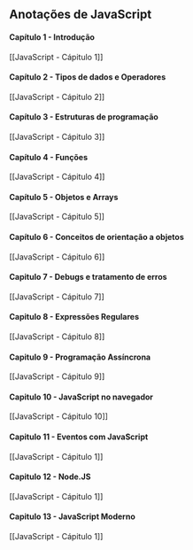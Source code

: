 ## Anotações de JavaScript

#### Capítulo 1 - Introdução 
[[JavaScript - Cápitulo 1]]

#### Capítulo 2 - Tipos de dados e Operadores
[[JavaScript - Cápitulo 2]]

#### Capítulo 3 - Estruturas de programação
[[JavaScript - Cápitulo 3]]

#### Capítulo 4 - Funções
[[JavaScript - Cápitulo 4]]

#### Capítulo 5 - Objetos e Arrays
[[JavaScript - Cápitulo 5]]

#### Capítulo 6 - Conceitos de orientação a objetos
[[JavaScript - Cápitulo 6]]

#### Capitulo 7 - Debugs e tratamento de erros
[[JavaScript - Cápitulo 7]]

#### Capitulo 8 - Expressões Regulares
[[JavaScript - Cápitulo 8]]

#### Capitulo 9 - Programação Assíncrona
[[JavaScript - Cápitulo 9]]

#### Capitulo 10 - JavaScript no navegador
[[JavaScript - Cápitulo 10]]

#### Capitulo 11 - Eventos com JavaScript
[[JavaScript - Cápitulo 1]]

#### Capitulo 12 - Node.JS
[[JavaScript - Cápitulo 1]]

#### Capitulo 13 - JavaScript Moderno
[[JavaScript - Cápitulo 1]]